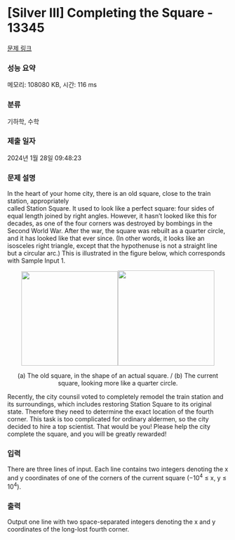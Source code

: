 # [Silver III] Completing the Square - 13345 

[문제 링크](https://www.acmicpc.net/problem/13345) 

### 성능 요약

메모리: 108080 KB, 시간: 116 ms

### 분류

기하학, 수학

### 제출 일자

2024년 1월 28일 09:48:23

### 문제 설명

<p>In the heart of your home city, there is an old square, close to the train station, appropriately<br>
called Station Square. It used to look like a perfect square: four sides of equal length joined by right angles. However, it hasn’t looked like this for decades, as one of the four corners was destroyed by bombings in the Second World War. After the war, the square was rebuilt as a quarter circle, and it has looked like that ever since. (In other words, it looks like an isosceles right triangle, except that the hypothenuse is not a straight line but a circular arc.) This is illustrated in the figure below, which corresponds with Sample Input 1.</p>

<p style="text-align: center;"><img alt="" src="https://onlinejudgeimages.s3.amazonaws.com/problem/13345/%EC%8A%A4%ED%81%AC%EB%A6%B0%EC%83%B7%202016-10-10%20%EC%98%A4%ED%9B%84%203.52.12.png" style="height:215px; width:220px"><img alt="" src="https://onlinejudgeimages.s3.amazonaws.com/problem/13345/%EC%8A%A4%ED%81%AC%EB%A6%B0%EC%83%B7%202016-10-10%20%EC%98%A4%ED%9B%84%203.52.29.png" style="height:217px; text-align:center; width:220px"></p>

<p style="text-align: center;">(a) The old square, in the shape of an actual square. / (b) The current square, looking more like a quarter circle.</p>

<p>Recently, the city counsil voted to completely remodel the train station and its surroundings, which includes restoring Station Square to its original state. Therefore they need to determine the exact location of the fourth corner. This task is too complicated for ordinary aldermen, so the city decided to hire a top scientist. That would be you! Please help the city complete the square, and you will be greatly rewarded!</p>

### 입력 

 <p>There are three lines of input. Each line contains two integers denoting the x and y coordinates of one of the corners of the current square (−10<sup>4</sup> ≤ x, y ≤ 10<sup>4</sup>).</p>

### 출력 

 <p>Output one line with two space-separated integers denoting the x and y coordinates of the long-lost fourth corner.</p>

